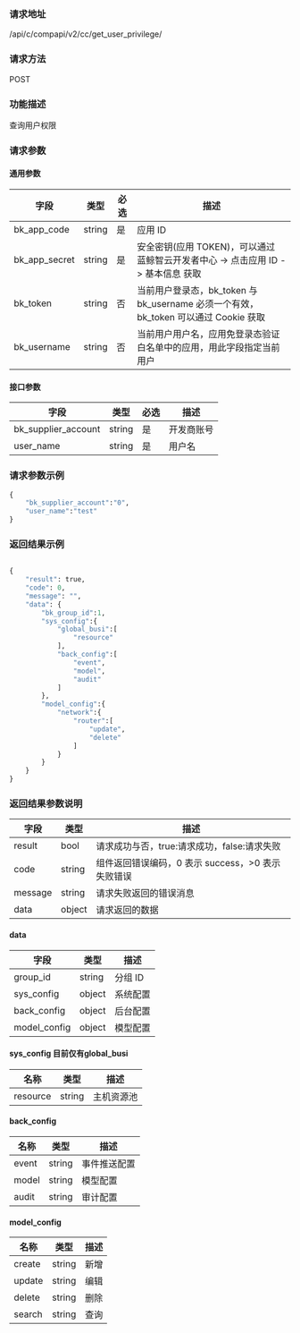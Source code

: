 
### 请求地址

/api/c/compapi/v2/cc/get_user_privilege/



### 请求方法

POST


### 功能描述

查询用户权限

### 请求参数


#### 通用参数

| 字段 | 类型 | 必选 |  描述 |
|-----------|------------|--------|------------|
| bk_app_code  |  string    | 是 | 应用 ID     |
| bk_app_secret|  string    | 是 | 安全密钥(应用 TOKEN)，可以通过 蓝鲸智云开发者中心 -&gt; 点击应用 ID -&gt; 基本信息 获取 |
| bk_token     |  string    | 否 | 当前用户登录态，bk_token 与 bk_username 必须一个有效，bk_token 可以通过 Cookie 获取 |
| bk_username  |  string    | 否 | 当前用户用户名，应用免登录态验证白名单中的应用，用此字段指定当前用户 |

#### 接口参数

| 字段                 |  类型      | 必选   |  描述                 |
|----------------------|------------|--------|-----------------------|
| bk_supplier_account  | string     | 是     | 开发商账号            |
| user_name            | string     | 是     | 用户名                |

### 请求参数示例

``` python
{
    "bk_supplier_account":"0",
    "user_name":"test"
}
```

### 返回结果示例

```python

{
    "result": true,
    "code": 0,
    "message": "",
    "data": {
        "bk_group_id":1,
        "sys_config":{
            "global_busi":[
                "resource"
            ],
            "back_config":[
                "event",
                "model",
                "audit"
            ]
        },
        "model_config":{
            "network":{
                "router":[
                    "update",
                    "delete"
                ]
            }
        }
    }
}
```

### 返回结果参数说明

| 字段      | 类型      | 描述      |
|-----------|-----------|-----------|
| result    | bool      | 请求成功与否，true:请求成功，false:请求失败 |
| code      | string    | 组件返回错误编码，0 表示 success，>0 表示失败错误 |
| message   | string    | 请求失败返回的错误消息 |
| data      | object    | 请求返回的数据 |

#### data

| 字段         | 类型     | 描述         |
|--------------|----------|--------------|
| group_id     | string   | 分组 ID       |
| sys_config   | object   | 系统配置     |
| back_config  | object   | 后台配置     |
| model_config | object   | 模型配置     |


#### sys_config  目前仅有global_busi

| 名称    | 类型   | 描述       |
|---------|--------|------------|
| resource| string | 主机资源池 |

#### back_config

| 名称    | 类型   | 描述         |
|---------|--------|--------------|
| event   | string | 事件推送配置 |
| model   | string | 模型配置     |
| audit   | string | 审计配置     |

#### model_config

| 名称   | 类型   | 描述 |
|--------|--------|------|
| create | string | 新增 |
| update | string | 编辑 |
| delete | string | 删除 |
| search | string | 查询 |
